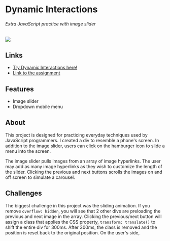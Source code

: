 # Dynamic Interactions
###### Extra JavaScript practice with image slider
![](https://github.com/TYLPHE/TYLPHE/blob/main/readmeAssets/dynamic-interactions.gif)

## Links
- [Try Dynamic Interactions here!](https://TYLPHE.github.io/dynamic-interactions/dist/)
- [Link to the assignment](https://www.theodinproject.com/paths/full-stack-javascript/courses/javascript/lessons/dynamic-user-interface-interactions)

## Features
- Image slider
- Dropdown mobile menu

## About
This project is designed for practicing everyday techniques used by JavaScript programmers. I created a div to resemble a phone's screen. In addition to the image slider, users can click on the hamburger icon to slide a menu into the screen. 

The image slider pulls images from an array of image hyperlinks. The user may add as many image hyperlinks as they wish to customize the length of the slider. Clicking the previous and next buttons scrolls the images on and off screen to simulate a carousel. 

## Challenges
The biggest challenge in this project was the sliding animation. If you remove `overflow: hidden`, you will see that 2 other divs are preloading the previous and next image in the array. Clicking the previous/next button will assign a class that applies the CSS property, `transform: translate()` to shift the entire div for 300ms. After 300ms, the class is removed and the position is reset back to the original position. On the user's side,  
